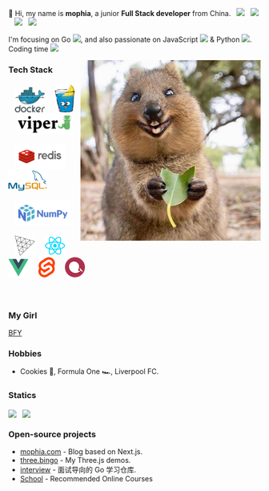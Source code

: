👋 Hi, my name is **mophia**, a junior **Full Stack developer** from China. &nbsp;&nbsp;[![](https://img.shields.io/badge/-Douban-brightgreen)](https://www.douban.com/people/moph/) &nbsp;&nbsp;[![](https://img.shields.io/badge/-Bilibili-pink)](https://space.bilibili.com/688435320/) &nbsp;&nbsp; [![](https://img.shields.io/badge/-Telegram-blue)](https://t.me/mophias) &nbsp;&nbsp;[![](https://img.shields.io/badge/-简历-red)](https://github.com/mophia/mophia/blob/main/resume/Go开发工程师_刘俊.pdf)

I'm focusing on Go [![](https://img.shields.io/badge/Go-1E90FF?style=flat-square&logo=go&logoColor=white)](https://go.dev), and also passionate on JavaScript [![](https://img.shields.io/badge/-JavaScript-red?style=flat-square&logo=javascript&logoColor=white)](https://javascript.info) & Python [![](https://img.shields.io/badge/Python-3776AB?style=flat-square&logo=python&logoColor=white)](https://python.org). Coding time <img src="https://wakatime.com/badge/user/86cbdefc-fb69-4fd8-a1de-11289c6386aa.svg"/>

<img align="right" alt="Quokka" src="img/quokka.jpg" width="360" />

### Tech Stack

<h5>
  &nbsp;&nbsp;&nbsp;
  <a href="https://docker.com/" target="_blank"><img src="img/docker.svg" alt="Docker" height="50"></a> &nbsp;&nbsp;&nbsp;&nbsp;
  <a href="https://gin-gonic.com/" target="_blank"><img src="img/gin.png" alt="Gin" height="55"></a> &nbsp;&nbsp;&nbsp;&nbsp;
  <a href="https://github.com/spf13/viper" target="_blank"><img src="img/viper.png" alt="viper" height="40"/></a>  &nbsp;&nbsp;&nbsp;
  <br /> <br />
  &nbsp;&nbsp;&nbsp;
  <a href="https://redis.io" target="_blank"><img src="img/redis.svg" alt="Redis" height="50"></a> &nbsp;&nbsp;&nbsp;
  <a href="https://mysql.com" target="_blank"><img src="img/mysql.svg" alt="MySQL" height="40"></a> &nbsp;&nbsp;&nbsp;
  <br /> <br />
  &nbsp;&nbsp;&nbsp;
  <a href="https://numpy.org" target="_blank"><img src="img/numpy.svg" alt="Numpy" height="50"></a> &nbsp;&nbsp;&nbsp;
  <br /> <br />
  &nbsp;&nbsp;&nbsp;
  <a href="https://threejs.org" target="_blank"><img src="img/threejs.png" alt="threejs" height="40"/></a> &nbsp;&nbsp;&nbsp;&nbsp;
  <a href="https://reactjs.org" target="_blank"><img src="img/reactjs.svg" alt="reactjs" height="40"/></a>  &nbsp;&nbsp;&nbsp;&nbsp;
  <a href="https://vuejs.org" target="_blank"><img src="img/vuejs.svg" alt="vuejs" height="40"/></a> &nbsp;&nbsp;&nbsp;&nbsp;
  <a href="https://svelte.dev" target="_blank"><img src="img/svelte.svg" alt="sveltejs" height="40"/></a> &nbsp;&nbsp;&nbsp;&nbsp;
  <a href="https://echarts.apache.org" target="_blank"><img src="img/echarts.png" alt="echarts" height="40"/></a>  &nbsp;&nbsp;&nbsp;&nbsp;
</h5>
<br />

### My Girl
   
   [BFY](https://bfy.jun.one)

### Hobbies

- Cookies 🍪, Formula One 🏎️, Liverpool FC.

### Statics
<p align="left">
  <img align="center" src="https://github-readme-stats.vercel.app/api?username=mophia&count_private=true&show_icons=true&include_all_commits=true&hide_border=true&hide_title=true" width="50%"/>&nbsp;&nbsp;
  <img align="center" src="https://github-readme-stats.vercel.app/api/top-langs/?username=mophia&langs_count=10&hide_title=true&hide_border=true&layout=compact&hide=GLSL,Roff" width="42%" />
  <!-- <img align="center" src="https://github-readme-stats.vercel.app/api/wakatime?username=bingo&layout=compact&hide_title=true&hide_border=true&langs_count=7&hide=Markdown,JSON,YAML,Gitignore%20file,XML,Toml,Git%20Config" width="55%" /> -->
</p>

### Open-source projects

- [mophia.com](https://mophia.com) - Blog based on Next.js.
- [three.bingo](https://three.bingo) - My Three.js demos.
- [interview](https://github.com/xext/interview) - 面试导向的 Go 学习仓库.
- [School](https://github.com/Gophist/School) - Recommended Online Courses
